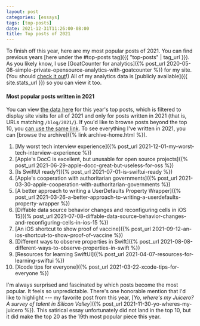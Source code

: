 ```yaml
---
layout: post
categories: [essays]
tags: [top-posts]
date: 2021-12-31T11:26:00-08:00
title: Top posts of 2021
---
```


To finish off this year, here are my most popular posts of 2021. You can find previous years [here under the #top-posts tag]({{ "top-posts" | tag_url }}). As you likely know, I use [GoatCounter for analytics]({% post_url 2020-05-08-simple-private-opensource-analytics-with-goatcounter %}) for my site. (You should [check it out](https://www.goatcounter.com)!) All of my analytics data is [publicly available]({{ site.stats_url }}) so you can view it too.

<!--excerpt-->

#### Most popular posts written in 2021

You can view [the data here][stats-link] for this year's top posts, which is filtered to display site visits for all of 2021 and only for posts written in 2021 (that is, URLs matching `/blog/2021/`). If you'd like to browse posts beyond the top 10, you [can use the same link][stats-link]. To see everything I've written in 2021, you can [browse the archive]({% link archive-home.html %}).

1. [My worst tech interview experience]({% post_url 2021-12-01-my-worst-tech-interview-experience %})
1. [Apple's DocC is excellent, but unusable for open source projects]({% post_url 2021-06-29-apple-docc-great-but-useless-for-oss %})
1. [Is SwiftUI ready?]({% post_url 2021-07-01-is-swiftui-ready %})
1. [Apple's cooperation with authoritarian governments]({% post_url 2021-03-30-apple-cooperation-with-authoritarian-governments %})
1. [A better approach to writing a UserDefaults Property Wrapper]({% post_url 2021-03-26-a-better-approach-to-writing-a-userdefaults-property-wrapper %})
1. [Diffable data source behavior changes and reconfiguring cells in iOS 15]({% post_url 2021-07-08-diffable-data-source-behavior-changes-and-reconfiguring-cells-in-ios-15 %})
1. [An iOS shortcut to show proof of vaccine]({% post_url 2021-09-12-an-ios-shortcut-to-show-proof-of-vaccine %})
1. [Different ways to observe properties in Swift]({% post_url 2021-08-08-different-ways-to-observe-properties-in-swift %})
1. [Resources for learning SwiftUI]({% post_url 2021-04-07-resources-for-learning-swiftui %})
1. [Xcode tips for everyone]({% post_url 2021-03-22-xcode-tips-for-everyone %})

I'm always surprised and fascinated by which posts become the most popular. It feels so unpredictable. There's one honorable mention that I'd like to highlight --- my favorite post from this year, [*Yo, where's my Juicero? A survey of talent in Silicon Valley*]({% post_url 2021-11-30-yo-wheres-my-juicero %}). This satirical essay unfortunately did not land in the top 10, but it did make the top 20 as the 19th most popular piece this year.

[stats-link]:https://stats.jessesquires.com/?period-start=2021-01-01&period-end=2021-12-31&filter=%2Fblog%2F2021
